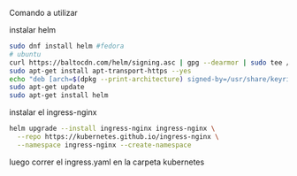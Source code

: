 Comando a utilizar


instalar helm

```bash
sudo dnf install helm #fedora
# ubuntu
curl https://baltocdn.com/helm/signing.asc | gpg --dearmor | sudo tee /usr/share/keyrings/helm.gpg > /dev/null
sudo apt-get install apt-transport-https --yes
echo "deb [arch=$(dpkg --print-architecture) signed-by=/usr/share/keyrings/helm.gpg] https://baltocdn.com/helm/stable/debian/ all main" | sudo tee /etc/apt/sources.list.d/helm-stable-debian.list
sudo apt-get update
sudo apt-get install helm
```

instalar el ingress-nginx

```bash
helm upgrade --install ingress-nginx ingress-nginx \
  --repo https://kubernetes.github.io/ingress-nginx \
  --namespace ingress-nginx --create-namespace
```

luego correr el ingress.yaml en la carpeta kubernetes
